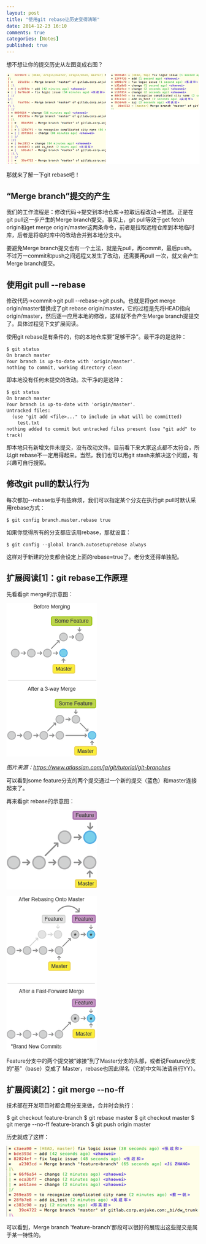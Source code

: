 ```yaml
---
layout: post
title: "使用git rebase让历史变得清晰"
date: 2014-12-23 16:10
comments: true
categories: [Notes]
published: true
---
```


想不想让你的提交历史从左图变成右图？

![](/images/git-rebase/rebase-result.png)

那就来了解一下git rebase吧！

## “Merge branch”提交的产生

我们的工作流程是：修改代码→提交到本地仓库→拉取远程改动→推送。正是在git pull这一步产生的Merge branch提交。事实上，git pull等效于get fetch origin和get merge origin/master这两条命令，前者是拉取远程仓库到本地临时库，后者是将临时库中的改动合并到本地分支中。

要避免Merge branch提交也有一个土法，就是先pull，再commit，最后push。不过万一commit和push之间远程又发生了改动，还需要再pull 一次，就又会产生Merge branch提交。

## 使用git pull --rebase

修改代码→commit→git pull --rebase→git push。也就是将get merge origin/master替换成了git rebase origin/master，它的过程是先将HEAD指向origin/master，然后逐一应用本地的修改，这样就不会产生Merge branch提提交了。具体过程见下文扩展阅读。

<!-- more -->

使用git rebase是有条件的，你的本地仓库要“足够干净”。最干净的是这种：

```
$ git status
On branch master
Your branch is up-to-date with 'origin/master'.
nothing to commit, working directory clean
```

即本地没有任何未提交的改动。次干净的是这种：

```
$ git status
On branch master
Your branch is up-to-date with 'origin/master'.
Untracked files:
  (use "git add <file>..." to include in what will be committed)
    test.txt
nothing added to commit but untracked files present (use "git add" to track)
```

即本地只有新增文件未提交，没有改动文件。目前看下来大家这点都不太符合，所以git rebase不一定用得起来。当然，我们也可以用git stash来解决这个问题，有兴趣可自行搜索。

## 修改git pull的默认行为

每次都加--rebase似乎有些麻烦，我们可以指定某个分支在执行git pull时默认采用rebase方式：

```
$ git config branch.master.rebase true
```

如果你觉得所有的分支都应该用rebase，那就设置：

```
$ git config --global branch.autosetuprebase always
```

这样对于新建的分支都会设定上面的rebase=true了。老分支还得单独配。

## 扩展阅读[1]：git rebase工作原理

先看看git merge的示意图：

![](/images/git-rebase/merge.png)

*图片来源：https://www.atlassian.com/ja/git/tutorial/git-branches*

可以看到some feature分支的两个提交通过一个新的提交（蓝色）和master连接起来了。

再来看git rebase的示意图：

![](/images/git-rebase/rebase-1.png)

![](/images/git-rebase/rebase-2.png)

Feature分支中的两个提交被“嫁接”到了Master分支的头部，或者说Feature分支的“基”（base）变成了 Master，rebase也因此得名（它的中文叫法请自行YY）。

## 扩展阅读[2]：git merge --no-ff

技术部在开发项目时都会用分支来做，合并时会执行：

$ git checkout feature-branch
$ git rebase master
$ git checkout master
$ git merge --no-ff feature-branch
$ git push origin master

历史就成了这样：

![](/images/git-rebase/no-ff.png)

可以看到，Merge branch 'feature-branch'那段可以很好的展现出这些提交是属于某一特性的。

